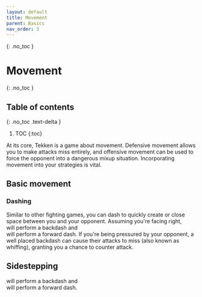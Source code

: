 ```yaml
---
layout: default
title: Movement
parent: Basics
nav_order: 3
---
```


{: .no_toc }
# Movement

{: .no_toc }
## Table of contents
{: .no_toc .text-delta }

1. TOC
{:toc}

At its core, Tekken is a game about movement. Defensive movement allows you to
make attacks miss entirely, and offensive movement can be used to force the
opponent into a dangerous mixup situation. Incorporating movement into your
strategies is vital.

## Basic movement
### Dashing

<div>
  <span>
  Similar to other fighting games, you can dash to quickly create or close space
  between you and your opponent. Assuming you're facing right,
  </span>
  <div class="icon-b"></div>
  <div class="icon-b"></div>
  <span>
  will perform a backdash and
  </span>
  <div class="icon-f"></div>
  <div class="icon-f"></div>
  <span>
  will perform a forward dash. If you're being pressured by your opponent, a
  well placed backdash can cause their attacks to miss (also known as whiffing),
  granting you a chance to counter attack.
  </span>
</div>

## Sidestepping

<div>
  <span>

  </span>
  <div class="icon-b"></div>
  <div class="icon-b"></div>
  <span>
  will perform a backdash and
  </span>
  <div class="icon-f"></div>
  <div class="icon-f"></div>
  <span>
  will perform a forward dash.
  </span>
</div>
